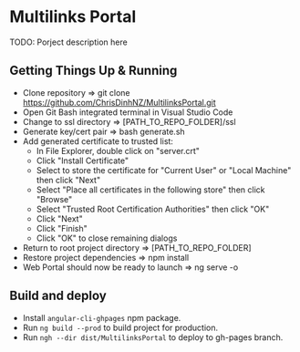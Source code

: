 # Multilinks Portal

TODO: Porject description here

## Getting Things Up & Running

   * Clone repository => git clone https://github.com/ChrisDinhNZ/MultilinksPortal.git
   * Open Git Bash integrated terminal in Visual Studio Code
   * Change to ssl directory => [PATH_TO_REPO_FOLDER]/ssl
   * Generate key/cert pair => bash generate.sh
   * Add generated certificate to trusted list:
      + In File Explorer, double click on "server.crt"
      + Click "Install Certificate"
      + Select to store the certificate for "Current User" or "Local Machine" then click "Next"
      + Select "Place all certificates in the following store" then click "Browse"
      + Select "Trusted Root Certification Authorities" then click "OK"
      + Click "Next"
      + Click "Finish"
      + Click "OK" to close remaining dialogs
   * Return to root project directory => [PATH_TO_REPO_FOLDER]
   * Restore project dependencies => npm install
   * Web Portal should now be ready to launch => ng serve -o

## Build and deploy

   * Install `angular-cli-ghpages` npm package.
   * Run `ng build --prod` to build project for production.
   * Run `ngh --dir dist/MultilinksPortal` to deploy to gh-pages branch.

